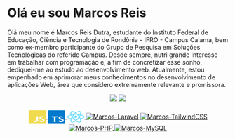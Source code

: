 # Olá eu sou Marcos Reis 
 
Olá meu nome é Marcos Reis Dutra, estudante do Instituto Federal de Educação, Ciência e Tecnologia de Rondônia - IFRO - Campus Calama, bem como ex-membro participante do Grupo de Pesquisa em Soluções Tecnológicas do referido Campus. Desde sempre, nutri grande interesse em trabalhar com programação e, a fim de concretizar esse sonho, dediquei-me ao estudo ao desenvolvimento web. Atualmente, estou empenhado em aprimorar meus conhecimentos no desenvolvimento de aplicações Web, área que considero extremamente relevante e promissora.

<div align="center">
  <a href="https://github.com/Marqueba">
  <img height="180em" src="https://github-readme-stats.vercel.app/api?username=Marqueba&show_icons=true&theme=dark&include_all_commits=true&count_private=true"/>
  <img height="180em" src="https://github-readme-stats.vercel.app/api/top-langs/?username=Marqueba&layout=compact&langs_count=7&theme=dark"/>
</div>

<div style="display: inline_block" align="center"><br>
  <img align="center" alt="Marcos-Js" height="30" width="40" src="https://raw.githubusercontent.com/devicons/devicon/master/icons/javascript/javascript-plain.svg">
  <img align="center" alt="Marcos-Ts" height="30" width="40" src="https://raw.githubusercontent.com/devicons/devicon/master/icons/typescript/typescript-plain.svg">
  <img align="center" alt="Marcos-React" height="30" width="40" src="https://raw.githubusercontent.com/devicons/devicon/master/icons/react/react-original.svg">
   <img align="center" alt="Marcos-Laravel" height="30" width="40" src="https://cdn.jsdelivr.net/gh/devicons/devicon/icons/laravel/laravel-plain.svg" />
   <img align="center" alt="Marcos-TailwindCSS" height="30" width="40" src="https://cdn.jsdelivr.net/gh/devicons/devicon/icons/tailwindcss/tailwindcss-plain.svg" />
  <img align="center" alt="Marcos-PHP" height="30" width="40" src="https://cdn.jsdelivr.net/gh/devicons/devicon/icons/php/php-plain.svg" />
  <img align="center" alt="Marcos-MySQL" height="30" width="40" src="https://cdn.jsdelivr.net/gh/devicons/devicon/icons/docker/docker-original-wordmark.svg" />
          
          
          
          
          
</div>
